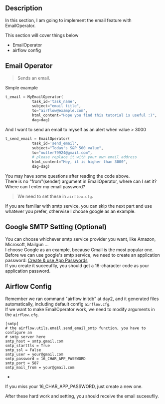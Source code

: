 Description
------------
In this section, I am going to implement the email feature with EmailOperator.

This section will cover things below
- EmailOperator
- airflow config


Email Operator
------------
>   Sends an email.

Simple example

```python
t_email = MyEmailOperator(
            task_id='task_name',
            subject="email title",
            to="airflow@example.com",
            html_content="Hope you find this tutorial is useful :)",
            dag=dag)
```

And I want to send an email to myself as an alert when value > 3000

```python
t_send_email = EmailOperator(
            task_id='send_email',
            subject="Today's S&P 500 value",
            to="muller79924@gmail.com",
            # please replace it with your own email address
            html_content="Hey, it is higher than 3000",
            dag=dag)
```

You may have some questions after reading the code above.
<br>
There is no "from"(sender) argument in EmailOperator, where can I set it?
Where can I enter my email password?

> We need to set these in `airflow.cfg`.

If you are familiar with smtp service, you can skip the next part and use whatever you prefer, otherwise I choose google as an example.

Google SMTP Setting (Optional)
------------
You can choose whichever smtp service provider you want, like Amazon, Microsoft, Mailgun ...
<br>
I choose Google as an example, because Gmail is the most popular one.
<br>
Before we can use google's smtp service, we need to create an application password:
[Create & use App Passwords](https://support.google.com/accounts/answer/185833)
<br>
If you create it suceeuflly, you should get a 16-character code as your application password.

Airflow Config
------------
Remember we ran command "airflow initdb" at day2, and it generated files automatically, including default config `airflow.cfg`.
<br>
If we want to make EmailOperator work, we need to modify arguments in the `airflow.cfg`.

    [smtp]
    # the airflow.utils.email.send_email_smtp function, you have to configure an
    # smtp server here
    smtp_host = smtp.gmail.com
    smtp_starttls = True
    smtp_ssl = False
    smtp_user = your@gmail.com
    smtp_password = 16_CHAR_APP_PASSWORD
    smtp_port = 587
    smtp_mail_from = your@gmail.com

*
If you miss your 16_CHAR_APP_PASSWORD, just create a new one.

After these hard work and setting, you should receive the email suceeuflly.
